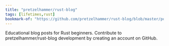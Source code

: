 ```yaml
---
title: "pretzelhammer/rust-blog"
tags: [lifetimes,rust]
bookmark-of: "https://github.com/pretzelhammer/rust-blog/blob/master/posts/common-rust-lifetime-misconceptions.md#2-if-t-static-then-t-must-be-valid-for-the-entire-program"
---
```

Educational blog posts for Rust beginners. Contribute to pretzelhammer/rust-blog development by creating an account on GitHub.